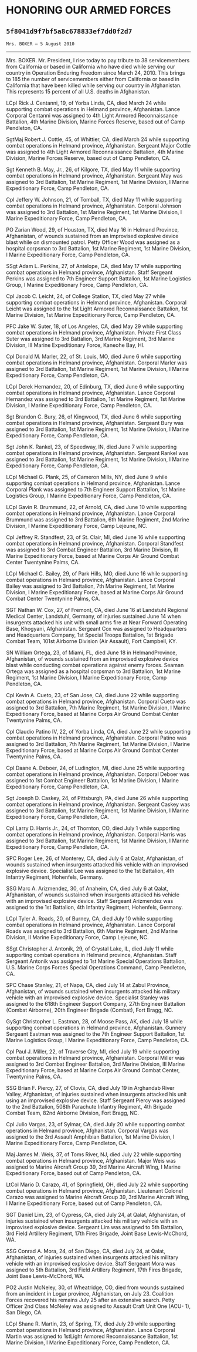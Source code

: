 # HONORING OUR ARMED FORCES
## `5f8041d9f7bf5a8c678833ef7dd0f2d7`
`Mrs. BOXER — 5 August 2010`

---


Mrs. BOXER. Mr. President, I rise today to pay tribute to 38 
servicemembers from California or based in California who have died 
while serving our country in Operation Enduring Freedom since March 24, 
2010. This brings to 185 the number of servicemembers either from 
California or based in California that have been killed while serving 
our country in Afghanistan. This represents 15 percent of all U.S. 
deaths in Afghanistan.

LCpl Rick J. Centanni, 19, of Yorba Linda, CA, died March 24 while 
supporting combat operations in Helmand province, Afghanistan. Lance 
Corporal Centanni was assigned to 4th Light Armored Reconnaissance 
Battalion, 4th Marine Division, Marine Forces Reserve, based out of 
Camp Pendleton, CA.

SgtMaj Robert J. Cottle, 45, of Whittier, CA, died March 24 while 
supporting combat operations in Helmand province, Afghanistan. Sergeant 
Major Cottle was assigned to 4th Light Armored Reconnaissance 
Battalion, 4th Marine Division, Marine Forces Reserve, based out of 
Camp Pendleton, CA.

Sgt Kenneth B. May, Jr., 26, of Kilgore, TX, died May 11 while 
supporting combat operations in Helmand province, Afghanistan. Sergeant 
May was assigned to 3rd Battalion, 1st Marine Regiment, 1st Marine 
Division, I Marine Expeditionary Force, Camp Pendleton, CA.

Cpl Jeffery W. Johnson, 21, of Tomball, TX, died May 11 while 
supporting combat operations in Helmand province, Afghanistan. Corporal 
Johnson was assigned to 3rd Battalion, 1st Marine Regiment, 1st Marine 
Division, I Marine Expeditionary Force, Camp Pendleton, CA.

PO Zarian Wood, 29, of Houston, TX, died May 16 in Helmand Province, 
Afghanistan, of wounds sustained from an improvised explosive device 
blast while on dismounted patrol. Petty Officer Wood was assigned as a 
hospital corpsman to 3rd Battalion, 1st Marine Regiment, 1st Marine 
Division, I Marine Expeditionary Force, Camp Pendleton, CA.

SSgt Adam L. Perkins, 27, of Antelope, CA, died May 17 while 
supporting combat operations in Helmand province, Afghanistan. Staff 
Sergeant Perkins was assigned to 7th Engineer Support Battalion, 1st 
Marine Logistics Group, I Marine Expeditionary Force, Camp Pendleton, 
CA.

Cpl Jacob C. Leicht, 24, of College Station, TX, died May 27 while 
supporting combat operations in Helmand province, Afghanistan. Corporal 
Leicht was assigned to the 1st Light Armored Reconnaissance Battalion, 
1st Marine Division, 1st Marine Expeditionary Force, Camp Pendleton, 
CA.

PFC Jake W. Suter, 18, of Los Angeles, CA, died May 29 while 
supporting combat operations in Helmand province, Afghanistan. Private 
First Class Suter was assigned to 3rd Battalion, 3rd Marine Regiment, 
3rd Marine Division, III Marine Expeditionary Force, Kaneohe Bay, HI.

Cpl Donald M. Marler, 22, of St. Louis, MO, died June 6 while 
supporting combat operations in Helmand province, Afghanistan. Corporal 
Marler was assigned to 3rd Battalion, 1st Marine Regiment, 1st Marine 
Division, I Marine Expeditionary Force, Camp Pendleton, CA.

LCpl Derek Hernandez, 20, of Edinburg, TX, died June 6 while 
supporting combat operations in Helmand province, Afghanistan. Lance 
Corporal Hernandez was assigned to 3rd Battalion, 1st Marine Regiment, 
1st Marine Division, I Marine Expeditionary Force, Camp Pendleton, CA.

Sgt Brandon C. Bury, 26, of Kingwood, TX, died June 6 while 
supporting combat operations in Helmand province, Afghanistan. Sergeant 
Bury was assigned to 3rd Battalion, 1st Marine Regiment, 1st Marine 
Division, I Marine Expeditionary Force, Camp Pendleton, CA.

Sgt John K. Rankel, 23, of Speedway, IN, died June 7 while supporting 
combat operations in Helmand province, Afghanistan. Sergeant Rankel was 
assigned to 3rd Battalion, 1st Marine Regiment, 1st Marine Division, I 
Marine Expeditionary Force, Camp Pendleton, CA.

LCpl Michael G. Plank, 25, of Cameron Mills, NY, died June 9 while 
supporting combat operations in Helmand province, Afghanistan. Lance 
Corporal Plank was assigned to 7th Engineer Support Battalion, 1st 
Marine Logistics Group, I Marine Expeditionary Force, Camp Pendleton, 
CA.

LCpl Gavin R. Brummund, 22, of Arnold, CA, died June 10 while 
supporting combat operations in Helmand province, Afghanistan. Lance 
Corporal Brummund was assigned to 3rd Battalion, 6th Marine Regiment, 
2nd Marine Division, I Marine Expeditionary Force, Camp Lejeune, NC.

Cpl Jeffrey R. Standfest, 23, of St. Clair, MI, died June 16 while 
supporting combat operations in Helmand province, Afghanistan. Corporal 
Standfest was assigned to 3rd Combat Engineer Battalion, 3rd Marine 
Division, III Marine Expeditionary Force, based at Marine Corps Air 
Ground Combat Center Twentynine Palms, CA.

LCpl Michael C. Bailey, 29, of Park Hills, MO, died June 16 while 
supporting combat operations in Helmand province, Afghanistan. Lance 
Corporal Bailey was assigned to 3rd Battalion, 7th Marine Regiment, 1st 
Marine Division, I Marine Expeditionary Force, based at Marine Corps 
Air Ground Combat Center Twentynine Palms, CA.

SGT Nathan W. Cox, 27, of Fremont, CA, died June 16 at Landstuhl 
Regional Medical Center, Landstuhl, Germany, of injuries sustained June 
14 when insurgents attacked his unit with small arms fire at Near 
Forward Operating Base, Khogyani, Afghanistan. Sergeant Cox was 
assigned to Headquarters and Headquarters Company, 1st Special Troops 
Battalion, 1st Brigade Combat Team, 101st Airborne Division (Air 
Assault), Fort Campbell, KY.

SN William Ortega, 23, of Miami, FL, died June 18 in HelmandProvince, 
Afghanistan, of wounds sustained from an improvised explosive device 
blast while conducting combat operations against enemy forces. Seaman 
Ortega was assigned as a hospital corpsman to 3rd Battalion, 1st Marine 
Regiment, 1st Marine Division, I Marine Expeditionary Force, Camp 
Pendleton, CA.

Cpl Kevin A. Cueto, 23, of San Jose, CA, died June 22 while 
supporting combat operations in Helmand province, Afghanistan. Corporal 
Cueto was assigned to 3rd Battalion, 7th Marine Regiment, 1st Marine 
Division, I Marine Expeditionary Force, based at Marine Corps Air 
Ground Combat Center Twentynine Palms, CA.

Cpl Claudio Patino IV, 22, of Yorba Linda, CA, died June 22 while 
supporting combat operations in Helmand province, Afghanistan. Corporal 
Patino was assigned to 3rd Battalion, 7th Marine Regiment, 1st Marine 
Division, I Marine Expeditionary Force, based at Marine Corps Air 
Ground Combat Center Twentynine Palms, CA.

Cpl Daane A. Deboer, 24, of Ludington, MI, died June 25 while 
supporting combat operations in Helmand province, Afghanistan. Corporal 
Deboer was assigned to 1st Combat Engineer Battalion, 1st Marine 
Division, I Marine Expeditionary Force, Camp Pendleton, CA.

Sgt Joseph D. Caskey, 24, of Pittsburgh, PA, died June 26 while 
supporting combat operations in Helmand province, Afghanistan. Sergeant 
Caskey was assigned to 3rd Battalion, 1st Marine Regiment, 1st Marine 
Division, I Marine Expeditionary Force, Camp Pendleton, CA.

Cpl Larry D. Harris Jr., 24, of Thornton, CO, died July 1 while 
supporting combat operations in Helmand province, Afghanistan. Corporal 
Harris was assigned to 3rd Battalion, 1st Marine Regiment, 1st Marine 
Division, I Marine Expeditionary Force, Camp Pendleton, CA.

SPC Roger Lee, 26, of Monterey, CA, died July 6 at Qalat, 
Afghanistan, of wounds sustained when insurgents attacked his vehicle 
with an improvised explosive device. Specialist Lee was assigned to the 
1st Battalion, 4th Infantry Regiment, Hohenfels, Germany.

SSG Marc A. Arizmendez, 30, of Anaheim, CA, died July 6 at Qalat, 
Afghanistan, of wounds sustained when insurgents attacked his vehicle 
with an improvised explosive device. Staff Sergeant Arizmendez was 
assigned to the 1st Battalion, 4th Infantry Regiment, Hohenfels, 
Germany.



LCpl Tyler A. Roads, 20, of Burney, CA, died July 10 while supporting 
combat operations in Helmand province, Afghanistan. Lance Corporal 
Roads was assigned to 3rd Battalion, 6th Marine Regiment, 2nd Marine 
Division, II Marine Expeditionary Force, Camp Lejeune, NC.

SSgt Christopher J. Antonik, 29, of Crystal Lake, IL, died July 11 
while supporting combat operations in Helmand province, Afghanistan. 
Staff Sergeant Antonik was assigned to 1st Marine Special Operations 
Battalion, U.S. Marine Corps Forces Special Operations Command, Camp 
Pendleton, CA.

SPC Chase Stanley, 21, of Napa, CA, died July 14 at Zabul Province, 
Afghanistan, of wounds sustained when insurgents attacked his military 
vehicle with an improvised explosive device. Specialist Stanley was 
assigned to the 618th Engineer Support Company, 27th Engineer Battalion 
(Combat Airborne), 20th Engineer Brigade (Combat), Fort Bragg, NC.

GySgt Christopher L. Eastman, 28, of Moose Pass, AK, died July 18 
while supporting combat operations in Helmand province, Afghanistan. 
Gunnery Sergeant Eastman was assigned to the 7th Engineer Support 
Battalion, 1st Marine Logistics Group, I Marine Expeditionary Force, 
Camp Pendleton, CA.

Cpl Paul J. Miller, 22, of Traverse City, MI, died July 19 while 
supporting combat operations in Helmand province, Afghanistan. Corporal 
Miller was assigned to 3rd Combat Engineer Battalion, 3rd Marine 
Division, III Marine Expeditionary Force, based at Marine Corps Air 
Ground Combat Center, Twentynine Palms, CA.

SSG Brian F. Piercy, 27, of Clovis, CA, died July 19 in Arghandab 
River Valley, Afghanistan, of injuries sustained when insurgents 
attacked his unit using an improvised explosive device. Staff Sergeant 
Piercy was assigned to the 2nd Battalion, 508th Parachute Infantry 
Regiment, 4th Brigade Combat Team, 82nd Airborne Division, Fort Bragg, 
NC.

Cpl Julio Vargas, 23, of Sylmar, CA, died July 20 while supporting 
combat operations in Helmand province, Afghanistan. Corporal Vargas was 
assigned to the 3rd Assault Amphibian Battalion, 1st Marine Division, I 
Marine Expeditionary Force, Camp Pendleton, CA.

Maj James M. Weis, 37, of Toms River, NJ, died July 22 while 
supporting combat operations in Helmand province, Afghanistan. Major 
Weis was assigned to Marine Aircraft Group 39, 3rd Marine Aircraft 
Wing, I Marine Expeditionary Force, based out of Camp Pendleton, CA.

LtCol Mario D. Carazo, 41, of Springfield, OH, died July 22 while 
supporting combat operations in Helmand province, Afghanistan. 
Lieutenant Colonel Carazo was assigned to Marine Aircraft Group 39, 3rd 
Marine Aircraft Wing, I Marine Expeditionary Force, based out of Camp 
Pendleton, CA.

SGT Daniel Lim, 23, of Cypress, CA, died July 24, at Qalat, 
Afghanistan, of injuries sustained when insurgents attacked his 
military vehicle with an improvised explosive device. Sergeant Lim was 
assigned to 5th Battalion, 3rd Field Artillery Regiment, 17th Fires 
Brigade, Joint Base Lewis-McChord, WA.

SSG Conrad A. Mora, 24, of San Diego, CA, died July 24, at Qalat, 
Afghanistan, of injuries sustained when insurgents attacked his 
military vehicle with an improvised explosive device. Staff Sergeant 
Mora was assigned to 5th Battalion, 3rd Field Artillery Regiment, 17th 
Fires Brigade, Joint Base Lewis-McChord, WA.

PO2 Justin McNeley, 30, of Wheatridge, CO, died from wounds sustained 
from an incident in Logar province, Afghanistan, on July 23. Coalition 
Forces recovered his remains July 25 after an extensive search. Petty 
Officer 2nd Class McNeley was assigned to Assault Craft Unit One (ACU-
1), San Diego, CA.

LCpl Shane R. Martin, 23, of Spring, TX, died July 29 while 
supporting combat operations in Helmand province, Afghanistan. Lance 
Corporal Martin was assigned to 1stLight Armored Reconnaissance 
Battalion, 1st Marine Division, I Marine Expeditionary Force, Camp 
Pendleton, CA.
